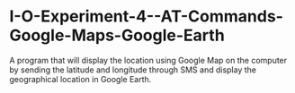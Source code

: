 I-O-Experiment-4--AT-Commands-Google-Maps-Google-Earth
======================================================

A program that will display the location using Google Map on the computer by sending the latitude and longitude through SMS and display the geographical location in Google Earth.